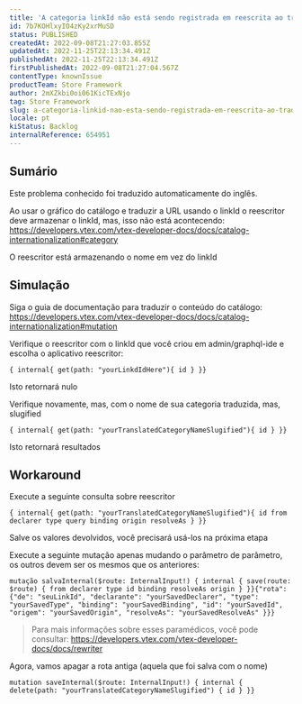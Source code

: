 ```yaml
---
title: 'A categoria linkId não está sendo registrada em reescrita ao traduzir com o gráfico do catálogo'
id: 7b7KOHlxyIO4zKy2xrMuSD
status: PUBLISHED
createdAt: 2022-09-08T21:27:03.855Z
updatedAt: 2022-11-25T22:13:34.491Z
publishedAt: 2022-11-25T22:13:34.491Z
firstPublishedAt: 2022-09-08T21:27:04.567Z
contentType: knownIssue
productTeam: Store Framework
author: 2mXZkbi0oi061KicTExNjo
tag: Store Framework
slug: a-categoria-linkid-nao-esta-sendo-registrada-em-reescrita-ao-traduzir-com-o-grafico-do-catalogo
locale: pt
kiStatus: Backlog
internalReference: 654951
---
```


## Sumário

<div class="alert alert-info">
  <p>Este problema conhecido foi traduzido automaticamente do inglês.</p>
</div>


Ao usar o gráfico do catálogo e traduzir a URL usando o linkId o reescritor deve armazenar o linkId, mas, isso não está acontecendo: https://developers.vtex.com/vtex-developer-docs/docs/catalog-internationalization#category

O reescritor está armazenando o nome em vez do linkId



## Simulação



Siga o guia de documentação para traduzir o conteúdo do catálogo: https://developers.vtex.com/vtex-developer-docs/docs/catalog-internationalization#mutation

Verifique o reescritor com o linkId que você criou em admin/graphql-ide e escolha o aplicativo reescritor:


    { internal{ get(path: "yourLinkdIdHere"){ id } }}


Isto retornará nulo

Verifique novamente, mas, com o nome de sua categoria traduzida, mas, slugified


    { internal{ get(path: "yourTranslatedCategoryNameSlugified"){ id } }}


Isto retornará resultados



## Workaround



Execute a seguinte consulta sobre reescritor


    { internal{ get(path: "yourTranslatedCategoryNameSlugified"){ id from declarer type query binding origin resolveAs } }}


Salve os valores devolvidos, você precisará usá-los na próxima etapa

Execute a seguinte mutação apenas mudando o parâmetro de parâmetro, os outros devem ser os mesmos que os anteriores:


    mutação salvaInternal($route: InternalInput!) { internal { save(route: $route) { from declarer type id binding resolveAs origin } }}{"rota": {"de": "seuLinkId", "declarante": "yourSavedDeclarer", "type": "yourSavedType", "binding": "yourSavedBinding", "id": "yourSavedId", "origem": "yourSavedOrigin", "resolveAs": "yourSavedResolveAs" }}}



> Para mais informações sobre esses paramédicos, você pode consultar: https://developers.vtex.com/vtex-developer-docs/docs/rewriter


Agora, vamos apagar a rota antiga (aquela que foi salva com o nome)


    mutation saveInternal($route: InternalInput!) { internal { delete(path: "yourTranslatedCategoryNameSlugified") { id } }}


